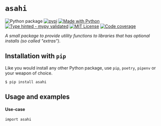 # `asahi`

![Python package](https://github.com/kalaspuff/asahi/workflows/Python%20package/badge.svg)
[![pypi](https://badge.fury.io/py/asahi.svg)](https://pypi.python.org/pypi/asahi/)
[![Made with Python](https://img.shields.io/pypi/pyversions/asahi)](https://www.python.org/)
[![Type hinted - mypy validated](https://img.shields.io/badge/typehinted-yes-teal)](https://github.com/kalaspuff/asahi)
[![MIT License](https://img.shields.io/github/license/kalaspuff/asahi.svg)](https://github.com/kalaspuff/asahi/blob/master/LICENSE)
[![Code coverage](https://codecov.io/gh/kalaspuff/asahi/branch/master/graph/badge.svg)](https://codecov.io/gh/kalaspuff/asahi/tree/master/asahi)

*A small package to provide utility functions to libraries that has optional installs (so called "extras").*


## Installation with `pip`
Like you would install any other Python package, use `pip`, `poetry`, `pipenv` or your weapon of choice.
```
$ pip install asahi
```


## Usage and examples

#### Use-case
```
import asahi

```
